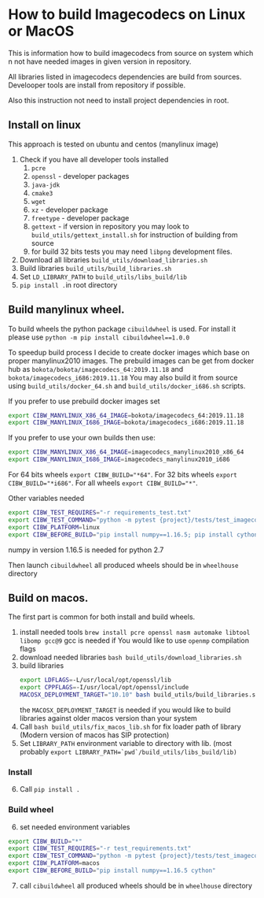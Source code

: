 # How to build Imagecodecs on Linux or MacOS
This is information how to build imagecodecs from source on system which n
not have needed images in given version in repository. 

All libraries listed in imagecodecs dependencies are build from sources. 
Develooper tools are install from repository if possible. 

Also this instruction not need to install project dependencies in root.  

## Install on linux
This approach is tested on ubuntu and centos (manylinux image)

1. Check if you have all developer tools installed
    1. `pcre` 
    2. `openssl` - developer packages
    3. `java-jdk`
    4. `cmake3`
    5. `wget`
    6. `xz` - developer package
    7. `freetype` - developer package
    8. `gettext` - if version in repository you may look 
        to `build_utils/gettext_install.sh` for instruction of building from source
    9. for build 32 bits tests you may need `libpng` development files.
2. Download all libraries `build_utils/download_libraries.sh`
3. Build libraries `build_utils/build_libraries.sh`
4. Set `LD_LIBRARY_PATH` to `build_utils/libs_build/lib` 
5. `pip install .`in root directory

## Build manylinux wheel.
To build wheels the python package `cibuildwheel` is used. 
For install it please use `python -m pip install cibuildwheel==1.0.0`

To speedup build process I decide to create docker images which 
base on proper manylinux2010 images. 
The prebuild images can be get from docker hub as
 `bokota/bokota/imagecodecs_64:2019.11.18` and `bokota/imagecodecs_i686:2019.11.18`
 You may also build it from source using `build_utils/docker_64.sh` and `build_utils/docker_i686.sh`
 scripts. 



If you prefer to use prebuild docker images set
```bash
export CIBW_MANYLINUX_X86_64_IMAGE=bokota/imagecodecs_64:2019.11.18
export CIBW_MANYLINUX_I686_IMAGE=bokota/imagecodecs_i686:2019.11.18
``` 
If you prefer to use your own builds then use:
```bash
export CIBW_MANYLINUX_X86_64_IMAGE=imagecodecs_manylinux2010_x86_64
export CIBW_MANYLINUX_I686_IMAGE=imagecodecs_manylinux2010_i686
``` 

For 64 bits wheels `export CIBW_BUILD="*64"`.
For 32 bits wheels `export CIBW_BUILD="*i686"`.
For all wheels `export CIBW_BUILD="*"`.

Other variables needed 
```bash
export CIBW_TEST_REQUIRES="-r requirements_test.txt"
export CIBW_TEST_COMMAND="python -m pytest {project}/tests/test_imagecodecs.py"
export CIBW_PLATFORM=linux
export CIBW_BEFORE_BUILD="pip install numpy==1.16.5; pip install cython git+https://github.com/kiyo-masui/bitshuffle@0.3.5"
```
numpy in version 1.16.5 is needed for python 2.7

Then launch `cibuildwheel`
all produced wheels should be in `wheelhouse` directory

## Build on macos.
The first part is common for both install and build wheels. 

1. install needed tools `brew install pcre openssl nasm automake libtool libomp gcc@9`
    gcc is needed if You would like to use `openmp` compilation flags
2. download needed libraries `bash build_utils/download_libraries.sh` 
3. build libraries
    ```bash
   export LDFLAGS=-L/usr/local/opt/openssl/lib
   export CPPFLAGS=-I/usr/local/opt/openssl/include
   MACOSX_DEPLOYMENT_TARGET="10.10" bash build_utils/build_libraries.sh 
   ```
   the `MACOSX_DEPLOYMENT_TARGET` is needed if you would like to build libraries 
   against older macos version than your system
4. Call `bash build_utils/fix_macos_lib.sh` for fix loader path of library (Modern version of macos has SIP protection)
5. Set `LIBRARY_PATH` environment variable to directory with lib. (most probably ``export LIBRARY_PATH=`pwd`/build_utils/libs_build/lib)``

### Install
6. Call `pip install .`

### Build wheel
6. set needed environment variables 
```bash
export CIBW_BUILD="*"
export CIBW_TEST_REQUIRES="-r test_requirements.txt"
export CIBW_TEST_COMMAND="python -m pytest {project}/tests/test_imagecodecs.py"
export CIBW_PLATFORM=macos
export CIBW_BEFORE_BUILD="pip install numpy==1.16.5 cython"
```
7. call `cibuildwheel`
   all produced wheels should be in `wheelhouse` directory


